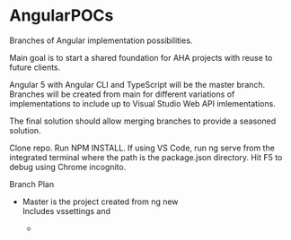 # AngularPOCs
Branches of Angular implementation possibilities. 

Main goal is to start a shared foundation for AHA projects with reuse to future clients.

Angular 5 with Angular CLI and TypeScript will be the master branch. Branches will be created from main for different variations of implementations to include up to Visual Studio Web API imlementations.

The final solution should allow merging branches to provide a seasoned solution.

Clone repo. 
Run NPM INSTALL.
If using VS Code, run ng serve from the integrated terminal where the path is the package.json directory.
Hit F5 to debug using Chrome incognito.

Branch Plan
<ul>
<li>Master is the project created from ng new<br/>
  Includes vssettings and 
 </li>
 <ul>
   <li>
   
   </li>
   </ul>
 </ul>
